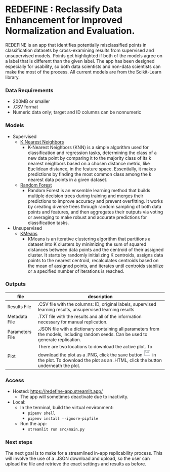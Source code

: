 # REDEFINE : Reclassify Data Enhancement for Improved Normalization and Evaluation.

REDEFINE is an app that identifies potentially misclassified points in classification datasets by cross-examining results from supervised and unsupervised models. Points get highlighted if both of the models agree on a label that is different than the given label. The app has been designed especially for usability, so both data scientists and non-data scientists can make the most of the process. All current models are from the Scikit-Learn library.

### Data Requirements
* 200MB or smaller
* .CSV format
* Numeric data only; target and ID columns can be nonnumeric

### Models
* Supervised
  * [K Nearest Neighbors](https://scikit-learn.org/stable/modules/generated/sklearn.neighbors.NearestNeighbors.html)
    * K-Nearest Neighbors (KNN) is a simple algorithm used for classification and regression tasks, determining the class of a new data point by comparing it to the majority class of its k nearest neighbors based on a chosen distance metric, like Euclidean distance, in the feature space. Essentially, it makes predictions by finding the most common class among the k nearest data points in a given dataset.
  * [Random Forest](https://scikit-learn.org/stable/modules/generated/sklearn.ensemble.RandomForestClassifier.html)
    * Random Forest is an ensemble learning method that builds multiple decision trees during training and merges their predictions to improve accuracy and prevent overfitting. It works by creating diverse trees through random sampling of both data points and features, and then aggregates their outputs via voting or averaging to make robust and accurate predictions for classification tasks.
* Unsupervised
  * [KMeans](https://scikit-learn.org/stable/modules/generated/sklearn.cluster.KMeans.html)
    * KMeans is an iterative clustering algorithm that partitions a dataset into K clusters by minimizing the sum of squared distances between data points and the centroid of their assigned cluster. It starts by randomly initializing K centroids, assigns data points to the nearest centroid, recalculates centroids based on the mean of assigned points, and iterates until centroids stabilize or a specified number of iterations is reached.

### Outputs

| file | description |
|------|-------------|
| Results File | .CSV file with the columns: ID, original labels, supervised learning results, unsupervised learning results |
| Metadata File | .TXT file with the results and all of the information necessary for manual replication. |
| Parameters File | .JSON file with a dictionary containing all parameters from the models, including random seeds.  Can be used to generate replication. |
| Plot | There are two locations to download the active plot. To download the plot as a .PNG, click the save button ![Screenshot](save.png) in the plot. To download the plot as an .HTML, click the button underneath the plot. |

### Access
* Hosted: https://redefine-app.streamlit.app/
    * The app will sometimes deactivate due to inactivity.
* Local: 
    * In the terminal, build the virtual environment:
        * `pipenv shell`
        * `pipenv install --ignore-pipfile`
    * Run the app:
        * ```streamlit run src/main.py```

### Next steps
The next goal is to make for a streamlined in-app replicability process.  This will involve the use of a .JSON download and upload, so the user can upload the file and retrieve the exact settings and results as before.
